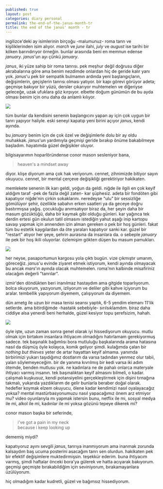 ```yaml
---
published: true
layout: post
categories: diary personal
permalink: the-end-of-the-janus-month-tr
title: the end of the janus' month - tr
---
```

ingilizce'deki ay isimlerinin birçoğu -malumunuz- roma tanrı ve kişiliklerinden isim alıyor. _march_ ve _june_ ilahi, _july_ ve _august_ ise tarihi bir köken barındırıyor örneğin. bunlar arasında beni en memnun edense _january_. _janus_'un ayı çünkü _january_.

_janus_, iki yüze sahip bir roma tanrısı. pek meşhur değil doğrusu diğer akrabalarına göre ama benim nezdimde onlardan hiç de geride kalır yanı yok. _janus_'u pek bir sempatik bulmamın ardında yeni başlangıçların, değişimlerin, geçişlerin tanrısı olması yatıyor. bir kapı görevi görüyor adeta; geçmişe bakıyor bir yüzü, dersler çıkarıyor muhtemelen ve diğeriyse geleceğe, uzak ufuklara göz kırpıyor. elbette doğum günümün de bu ayda olması benim için onu daha da anlamlı kılıyor.

![]({{site.baseurl}}/images/janus1.jpeg)

tüm bunlar da kendisini senenin başlangıcını yapan ay için çok uygun bir tanrı yapıyor haliyle. eski seneyi kapatıp yeni birini açıyor _janus_, kendi ayında.

bu _january_ benim için de çok özel ve değişimlerle dolu bir ay oldu muhakkak. _janus_'un yardımıyla geçmişi geride bırakıp önüme bakabilmeye başladım. hayatımda güzel değişikler oluyor.

bilgisayarımın hoparlöründense conor mason sesleniyor bana, 

> heaven's a mindset away

diyor. klişe diyorum ama çok hak veriyorum. cennet, zihnimizde bitiyor sayın okuyucu. cennet, bir mental çerçeve değişikliği gerektiriyor hakikaten. 

memlekete senenin ilk karı geldi, yoğun da geldi. niğde ile ilgili en çok keyif aldığım taraf -pek de fazla değil zaten- kar şüphesiz. adeta bir fondöten gibi kapatıyor niğde'nin çirkin sokaklarını. neredeyse "ulu" bir sessizliğe gömülüyor şehir, özellikle sabahın erken saatleri ya da geceye doğru bastırmışsa yağış. çocukluğu anımsatıyor biraz da, her şeyin daha bir masum gözüktüğü, daha bir kaymak gibi olduğu günleri. kar yağınca tek derdin ertesi gün okulun tatil olmasını istediğin yahut aşağı inip kartopu savaşı yapmak için annenden izin alman gereken o pek bir hoş günleri. fakat tüm bu estetik kaygılardan da öte yaraları kapatıyor sanki kar. güzel bir "restart" atıyor her şeye, şehrin aurasına da insanlara da. o sebeple _january_ ile pek bir hoş ikili oluyorlar. özlemişim gökten düşen bu masum pamukları.

![]({{site.baseurl}}/images/janus2.jpg)

her neyse, pasaportumun kargosu yola çıktı bugün. vize çıkmıştır umarım, göreceğiz. _janus_'u evinde ziyaret etmek istiyorum, kendi ayında olmayacak bu ancak _mars_'ın ayında olacak muhtemelen. roma'nın kalbinde misafiriniz olacağım değerli "tanrılar".

izmir'den döndükten beri inanılmaz hastaydım ama gitgide toparlıyorum. bolca okuyorum, yazıyorum, izliyorum ve deliler gibi kahve içiyorum bu aralar. tembellik yapıyorum diyemem, çalışıyorum da diyemem. 

dün ametg ile uzun bir masa tenisi seansı yaptık, 6-5 yendim elemanı 11'lik setlerde. ama bitirdiğimde -hastalık sebebiyle- sırılsıklamdım. biraz daha ciddiye alsa yenerdi beni herhalde, güzel kesiyor topu şerefsizim, hahah. 

![]({{site.baseurl}}/images/janus3.jpg)

öyle işte, uzun zaman sonra genel olarak iyi hissediyorum okuyucu. mutlu olmak için birtakım insanlara ihtiyacım olmadığını hatırlamam gerekiyormuş sadece. tek başınalık bağımlısı bora mutluluğu başkalarında arama hatasına nasıl da düşmüş öyle kolayca, komik geliyor şimdi. kulağımda çalan bir _nothing but thieves_ yeter de artar hayattan keyif almama. yanımda birbirimizi yukarı taşıdığımız dostlarım da varsa tadından yenmez olur tabii, yalan söylemeyeceğim. bir de yanıma kıvrılmış bir kedi varsa iki adım ötemde, benden mutlusu yok. ne kadınlara ne de pahalı onlarca materyale ihtiyacı varmış insanın. tek başınalıktan keyif almasını bilmeli, o kadar. çalışmalı kuşkusuz, kendi potansiyelini gerçekleştirmek için dişini tırnağına takmalı, yukarıda yazdıklarım de gelir bunlarla beraber doğal olarak. hedefler koymak elzem okuyucu, ölene kadar kendimizi nasıl oyalayacağız yoksa? mental mastürbasyonumuzu nasıl yapacağımız önem arz etmiyor mu? video oyunlarıyla mı yapmak istersin bunu, netflix ile mi, sosyal medya ile mi, alkol ile mi, kadınlar ile mi yoksa gözünü tepeye dikerek mi?

conor mason başka bir seferinde,

> i've got a pain in my neck     
because i keep looking up 

dememiş miydi?

kapatıyoruz ayını sevgili _janus_, tanrıya inanmıyorum ama inanmak zorunda kalsaydım baş ucuma posterini asacağım tanrı sen olurdun. hakikaten pek bir efektif değişimlere muktedirmişsin. teşekkür ederim. buna ihtiyacım varmış, şimdi haftalar önceki bora'ya gülerek ve hatta acıyarak bakıyorum. geçmişi geçmişte bırakabildiğim için seviniyorum, bırakamayanlara üzülüyorum.

hiç olmadığım kadar kudretli, güzel ve bağımsız hissediyorum.
